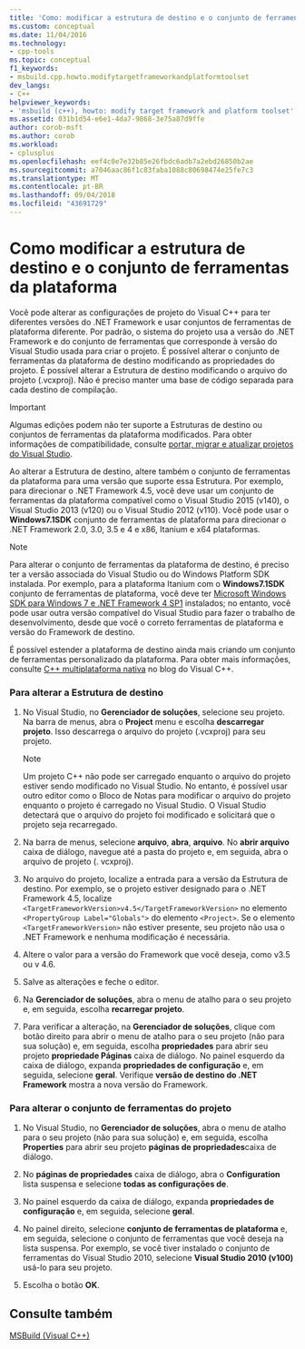 ```yaml
---
title: 'Como: modificar a estrutura de destino e o conjunto de ferramentas da plataforma | Microsoft Docs'
ms.custom: conceptual
ms.date: 11/04/2016
ms.technology:
- cpp-tools
ms.topic: conceptual
f1_keywords:
- msbuild.cpp.howto.modifytargetframeworkandplatformtoolset
dev_langs:
- C++
helpviewer_keywords:
- 'msbuild (c++), howto: modify target framework and platform toolset'
ms.assetid: 031b1d54-e6e1-4da7-9868-3e75a87d9ffe
author: corob-msft
ms.author: corob
ms.workload:
- cplusplus
ms.openlocfilehash: eef4c0e7e32b85e26fbdc6adb7a2ebd26850b2ae
ms.sourcegitcommit: a7046aac86f1c83faba1088c80698474e25fe7c3
ms.translationtype: MT
ms.contentlocale: pt-BR
ms.lasthandoff: 09/04/2018
ms.locfileid: "43691729"
---
```

# <a name="how-to-modify-the-target-framework-and-platform-toolset"></a>Como modificar a estrutura de destino e o conjunto de ferramentas da plataforma
Você pode alterar as configurações de projeto do Visual C++ para ter diferentes versões do .NET Framework e usar conjuntos de ferramentas de plataforma diferente. Por padrão, o sistema do projeto usa a versão do .NET Framework e do conjunto de ferramentas que corresponde à versão do Visual Studio usada para criar o projeto. É possível alterar o conjunto de ferramentas da plataforma de destino modificando as propriedades do projeto. É possível alterar a Estrutura de destino modificando o arquivo do projeto (.vcxproj). Não é preciso manter uma base de código separada para cada destino de compilação.  
  
> [!IMPORTANT]
>  Algumas edições podem não ter suporte a Estruturas de destino ou conjuntos de ferramentas da plataforma modificados. Para obter informações de compatibilidade, consulte [portar, migrar e atualizar projetos do Visual Studio](/visualstudio/porting/port-migrate-and-upgrade-visual-studio-projects).  
  
 Ao alterar a Estrutura de destino, altere também o conjunto de ferramentas da plataforma para uma versão que suporte essa Estrutura. Por exemplo, para direcionar o .NET Framework 4.5, você deve usar um conjunto de ferramentas da plataforma compatível como o Visual Studio 2015 (v140), o Visual Studio 2013 (v120) ou o Visual Studio 2012 (v110). Você pode usar o **Windows7.1SDK** conjunto de ferramentas de plataforma para direcionar o .NET Framework 2.0, 3.0, 3.5 e 4 e x86, Itanium e x64 plataformas.  
  
> [!NOTE]
>  Para alterar o conjunto de ferramentas da plataforma de destino, é preciso ter a versão associada do Visual Studio ou do Windows Platform SDK instalada. Por exemplo, para a plataforma Itanium com o **Windows7.1SDK** conjunto de ferramentas de plataforma, você deve ter [Microsoft Windows SDK para Windows 7 e .NET Framework 4 SP1](http://www.microsoft.com/download/details.aspx?id=8279) instalados; no entanto, você pode usar outra versão compatível do Visual Studio para fazer o trabalho de desenvolvimento, desde que você o correto ferramentas de plataforma e versão do Framework de destino.  
  
 É possível estender a plataforma de destino ainda mais criando um conjunto de ferramentas personalizado da plataforma. Para obter mais informações, consulte [C++ multiplataforma nativa](https://blogs.msdn.microsoft.com/vcblog/2009/12/08/c-native-multi-targeting/) no blog do Visual C++.  
  
### <a name="to-change-the-target-framework"></a>Para alterar a Estrutura de destino  
  
1.  No Visual Studio, no **Gerenciador de soluções**, selecione seu projeto. Na barra de menus, abra o **Project** menu e escolha **descarregar projeto**. Isso descarrega o arquivo do projeto (.vcxproj) para seu projeto.  
  
    > [!NOTE]
    >  Um projeto C++ não pode ser carregado enquanto o arquivo do projeto estiver sendo modificado no Visual Studio. No entanto, é possível usar outro editor como o Bloco de Notas para modificar o arquivo do projeto enquanto o projeto é carregado no Visual Studio. O Visual Studio detectará que o arquivo do projeto foi modificado e solicitará que o projeto seja recarregado.  
  
2.  Na barra de menus, selecione **arquivo**, **abra**, **arquivo**. No **abrir arquivo** caixa de diálogo, navegue até a pasta do projeto e, em seguida, abra o arquivo de projeto (. vcxproj).  
  
3.  No arquivo do projeto, localize a entrada para a versão da Estrutura de destino. Por exemplo, se o projeto estiver designado para o .NET Framework 4.5, localize `<TargetFrameworkVersion>v4.5</TargetFrameworkVersion>` no elemento `<PropertyGroup Label="Globals">` do elemento `<Project>`. Se o elemento `<TargetFrameworkVersion>` não estiver presente, seu projeto não usa o .NET Framework e nenhuma modificação é necessária.  
  
4.  Altere o valor para a versão do Framework que você deseja, como v3.5 ou v 4.6.  
  
5.  Salve as alterações e feche o editor.  
  
6.  Na **Gerenciador de soluções**, abra o menu de atalho para o seu projeto e, em seguida, escolha **recarregar projeto**.  
  
7.  Para verificar a alteração, na **Gerenciador de soluções**, clique com botão direito para abrir o menu de atalho para o seu projeto (não para sua solução) e, em seguida, escolha **propriedades** para abrir seu projeto **propriedade Páginas** caixa de diálogo. No painel esquerdo da caixa de diálogo, expanda **propriedades de configuração** e, em seguida, selecione **geral**. Verifique **versão de destino do .NET Framework** mostra a nova versão do Framework.  
  
### <a name="to-change-the-project-toolset"></a>Para alterar o conjunto de ferramentas do projeto  
  
1.  No Visual Studio, no **Gerenciador de soluções**, abra o menu de atalho para o seu projeto (não para sua solução) e, em seguida, escolha **Properties** para abrir seu projeto **páginas de propriedades**caixa de diálogo.  
  
2.  No **páginas de propriedades** caixa de diálogo, abra o **Configuration** lista suspensa e selecione **todas as configurações de**.  
  
3.  No painel esquerdo da caixa de diálogo, expanda **propriedades de configuração** e, em seguida, selecione **geral**.  
  
4.  No painel direito, selecione **conjunto de ferramentas de plataforma** e, em seguida, selecione o conjunto de ferramentas que você deseja na lista suspensa. Por exemplo, se você tiver instalado o conjunto de ferramentas do Visual Studio 2010, selecione **Visual Studio 2010 (v100)** usá-lo para seu projeto.  
  
5.  Escolha o botão **OK**.  
  
## <a name="see-also"></a>Consulte também  
 [MSBuild (Visual C++)](../build/msbuild-visual-cpp.md)